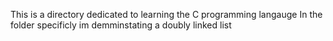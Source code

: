 This is a directory dedicated to learning the C programming langauge
In the folder specificly im demminstating a doubly linked list
